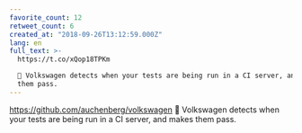 ```yaml
---
favorite_count: 12
retweet_count: 6
created_at: "2018-09-26T13:12:59.000Z"
lang: en
full_text: >-
  https://t.co/xQop18TPKm

  🙈 Volkswagen detects when your tests are being run in a CI server, and makes
  them pass.
---
```


<https://github.com/auchenberg/volkswagen> 🙈 Volkswagen detects when your tests
are being run in a CI server, and makes them pass.
